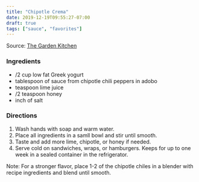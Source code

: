 ```yaml
---
title: "Chipotle Crema"
date: 2019-12-19T09:55:27-07:00
draft: true
tags: ["sauce", "favorites"]
---
```


Source: [The Garden Kitchen](thegardenkitchen.org)

### Ingredients
- /2 cup low fat Greek yogurt
-  tablespoon of sauce from chipotle chili peppers in adobo
-  teaspoon lime juice
- /2 teaspoon honey
- inch of salt

### Directions
1.	Wash hands with soap and warm water.
2.	Place all ingredients in a samll bowl and stir until smooth. 
3.	Taste and add more lime, chipotle, or honey if needed.
4.	Serve cold on sandwiches, wraps, or hamburgers. Keeps for up to one week in a sealed container in the refrigerator. 

Note: For a stronger flavor, place 1-2 of the chipotle chiles in a blender with recipe ingredients and blend until smooth.